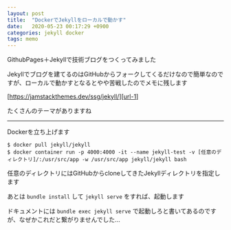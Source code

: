 ```yaml
---
layout: post
title:  "DockerでJekyllをローカルで動かす"
date:   2020-05-23 00:17:29 +0900 
categories: jekyll docker
tags: memo
---
```

GithubPages＋Jekyllで技術ブログをつくってみました

Jekyllでブログを建てるのはGitHubからフォークしてくるだけなので簡単なのですが、ローカルで動かすとなるとやや苦戦したのでメモに残します

[https://jamstackthemes.dev/ssg/jekyll/][url-1]

たくさんのテーマがありますね

<hr>

Dockerを立ち上げます

~~~
$ docker pull jekyll/jekyll
$ docker container run -p 4000:4000 -it --name jekyll-test -v [任意のディレクトリ]/:/usr/src/app -w /usr/src/app jekyll/jekyll bash
~~~

任意のディレクトリにはGitHubからcloneしてきたJekyllディレクトリを指定します

あとは `bundle install` して `jekyll serve` をすれば、起動します

ドキュメントには `bundle exec jekyll serve` で起動しろと書いてあるのですが、なぜかこれだと繋がりませんでした...　

[url-1]: https://jamstackthemes.dev/ssg/jekyll/
